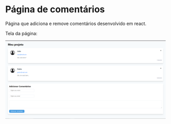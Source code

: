 # Página de comentários

Página que adiciona e remove comentários desenvolvido em react.

Tela da página:

<img src="https://github.com/EmersonBarcelos/paginadecomentario/blob/main/tela.png"/>